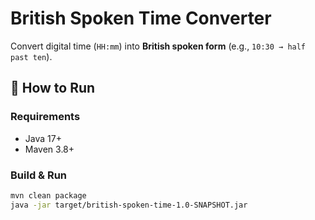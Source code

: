 # British Spoken Time Converter

Convert digital time (`HH:mm`) into **British spoken form** (e.g., `10:30 → half past ten`).

## 🚀 How to Run

### Requirements
- Java 17+
- Maven 3.8+

### Build & Run
```bash
mvn clean package
java -jar target/british-spoken-time-1.0-SNAPSHOT.jar

